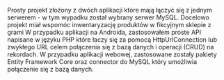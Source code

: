 Prosty projekt złożony z dwóch aplikacji które mają łączyć się z jednym serwerem - w tym wypadku został wybrany serwer MySQL. Docelowo projekt miał wspomóc inwentaryzację produktów w fikcyjnym sklepie z grami W przypadku aplikacji na Androida, zastosowałem proste API napisane w języku PHP które łaczy się za pomocą HttpUrlConnection lub zwykłego URL celem połączenia się z bazą danych i operacji (CRUD) na rekordach. W przypadku aplikacji webowej, zastosowane zostały pakiety Entity Framework Core oraz connector do MySQL który umożliwia połączenie się z bazą danych.
